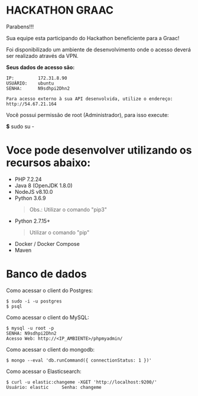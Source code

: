 **HACKATHON GRAAC**
========================================================================

Parabens!!!

Sua equipe esta participando do Hackathon beneficiente para a Graac!


Foi disponibilizado um ambiente de desenvolvimento onde o acesso deverá ser 
realizado através da VPN.


**Seus dados de acesso são:**

    IP:         172.31.8.90
    USUÁRIO:    ubuntu
    SENHA:      N9sdhpi2Dhn2
    
    Para acesso externo à sua API desenvolvida, utilize o endereço: http://54.67.21.164



Você possui permissão de root (Administrador), para isso execute:

**$** sudo su -



Voce pode desenvolver utilizando os recursos abaixo:
========================================================================
- PHP 7.2.24
- Java 8 (OpenJDK 1.8.0)
- NodeJS v8.10.0
- Python 3.6.9
  > Obs.: Utilizar o comando "pip3"
- Python 2.7.15+
  > Utilizar o comando "pip"
- Docker / Docker Compose
- Maven

Banco de dados
========================================================================
Como acessar o client do Postgres:

    $ sudo -i -u postgres
    $ psql

Como acessar o client do MySQL:

    $ mysql -u root -p
    SENHA: N9sdhpi2Dhn2
    Acesso Web: http://<IP_AMBIENTE>/phpmyadmin/

Como acessar o client do mongodb:

    $ mongo --eval 'db.runCommand({ connectionStatus: 1 })'

Como acessar o Elasticsearch:

    $ curl -u elastic:changeme -XGET 'http://localhost:9200/'
    Usuário: elastic     Senha: changeme
